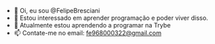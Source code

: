 - 👋 Oi, eu sou @FelipeBresciani
- 👀 Estou interessado em aprender programação e poder viver disso.
- 🌱 Atualmente estou aprendendo a programar na Trybe
- 📫 Contate-me no email: fe968000322@gmail.com
<!---
FelipeBresciani/FelipeBresciani is a ✨ special ✨ repository because its `README.md` (this file) appears on your GitHub profile.
You can click the Preview link to take a look at your changes.
--->
